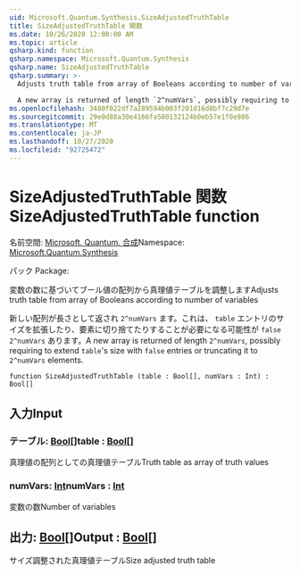```yaml
---
uid: Microsoft.Quantum.Synthesis.SizeAdjustedTruthTable
title: SizeAdjustedTruthTable 関数
ms.date: 10/26/2020 12:00:00 AM
ms.topic: article
qsharp.kind: function
qsharp.namespace: Microsoft.Quantum.Synthesis
qsharp.name: SizeAdjustedTruthTable
qsharp.summary: >-
  Adjusts truth table from array of Booleans according to number of variables

  A new array is returned of length `2^numVars`, possibly requiring to extend `table`'s size with `false` entries or truncating it to `2^numVars` elements.
ms.openlocfilehash: 3480f022df7a289594b003f201d16d8bf7c29d7e
ms.sourcegitcommit: 29e0d88a30e4166fa580132124b0eb57e1f0e986
ms.translationtype: MT
ms.contentlocale: ja-JP
ms.lasthandoff: 10/27/2020
ms.locfileid: "92725472"
---
```

# <a name="sizeadjustedtruthtable-function"></a><span data-ttu-id="3c4fe-102">SizeAdjustedTruthTable 関数</span><span class="sxs-lookup"><span data-stu-id="3c4fe-102">SizeAdjustedTruthTable function</span></span>

<span data-ttu-id="3c4fe-103">名前空間: [Microsoft. Quantum. 合成](xref:Microsoft.Quantum.Synthesis)</span><span class="sxs-lookup"><span data-stu-id="3c4fe-103">Namespace: [Microsoft.Quantum.Synthesis](xref:Microsoft.Quantum.Synthesis)</span></span>

<span data-ttu-id="3c4fe-104">パック [](https://nuget.org/packages/)</span><span class="sxs-lookup"><span data-stu-id="3c4fe-104">Package: [](https://nuget.org/packages/)</span></span>


<span data-ttu-id="3c4fe-105">変数の数に基づいてブール値の配列から真理値テーブルを調整します</span><span class="sxs-lookup"><span data-stu-id="3c4fe-105">Adjusts truth table from array of Booleans according to number of variables</span></span>

<span data-ttu-id="3c4fe-106">新しい配列が長さとして返され `2^numVars` ます。これは、 `table` エントリのサイズを拡張したり、要素に切り捨てたりすることが必要になる可能性が `false` `2^numVars` あります。</span><span class="sxs-lookup"><span data-stu-id="3c4fe-106">A new array is returned of length `2^numVars`, possibly requiring to extend `table`'s size with `false` entries or truncating it to `2^numVars` elements.</span></span>

```qsharp
function SizeAdjustedTruthTable (table : Bool[], numVars : Int) : Bool[]
```


## <a name="input"></a><span data-ttu-id="3c4fe-107">入力</span><span class="sxs-lookup"><span data-stu-id="3c4fe-107">Input</span></span>

### <a name="table--bool"></a><span data-ttu-id="3c4fe-108">テーブル: [Bool](xref:microsoft.quantum.lang-ref.bool)[]</span><span class="sxs-lookup"><span data-stu-id="3c4fe-108">table : [Bool](xref:microsoft.quantum.lang-ref.bool)[]</span></span>

<span data-ttu-id="3c4fe-109">真理値の配列としての真理値テーブル</span><span class="sxs-lookup"><span data-stu-id="3c4fe-109">Truth table as array of truth values</span></span>


### <a name="numvars--int"></a><span data-ttu-id="3c4fe-110">numVars: [Int](xref:microsoft.quantum.lang-ref.int)</span><span class="sxs-lookup"><span data-stu-id="3c4fe-110">numVars : [Int](xref:microsoft.quantum.lang-ref.int)</span></span>

<span data-ttu-id="3c4fe-111">変数の数</span><span class="sxs-lookup"><span data-stu-id="3c4fe-111">Number of variables</span></span>



## <a name="output--bool"></a><span data-ttu-id="3c4fe-112">出力: [Bool](xref:microsoft.quantum.lang-ref.bool)[]</span><span class="sxs-lookup"><span data-stu-id="3c4fe-112">Output : [Bool](xref:microsoft.quantum.lang-ref.bool)[]</span></span>

<span data-ttu-id="3c4fe-113">サイズ調整された真理値テーブル</span><span class="sxs-lookup"><span data-stu-id="3c4fe-113">Size adjusted truth table</span></span>
